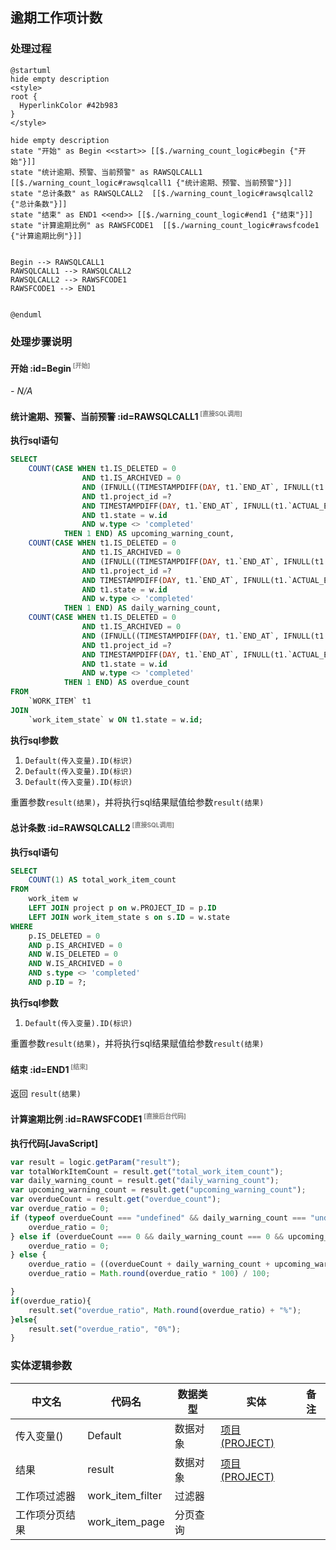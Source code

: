 ## 逾期工作项计数 <!-- {docsify-ignore-all} -->

   

### 处理过程

```plantuml
@startuml
hide empty description
<style>
root {
  HyperlinkColor #42b983
}
</style>

hide empty description
state "开始" as Begin <<start>> [[$./warning_count_logic#begin {"开始"}]]
state "统计逾期、预警、当前预警" as RAWSQLCALL1  [[$./warning_count_logic#rawsqlcall1 {"统计逾期、预警、当前预警"}]]
state "总计条数" as RAWSQLCALL2  [[$./warning_count_logic#rawsqlcall2 {"总计条数"}]]
state "结束" as END1 <<end>> [[$./warning_count_logic#end1 {"结束"}]]
state "计算逾期比例" as RAWSFCODE1  [[$./warning_count_logic#rawsfcode1 {"计算逾期比例"}]]


Begin --> RAWSQLCALL1
RAWSQLCALL1 --> RAWSQLCALL2
RAWSQLCALL2 --> RAWSFCODE1
RAWSFCODE1 --> END1


@enduml
```


### 处理步骤说明

#### 开始 :id=Begin<sup class="footnote-symbol"> <font color=gray size=1>[开始]</font></sup>



*- N/A*
#### 统计逾期、预警、当前预警 :id=RAWSQLCALL1<sup class="footnote-symbol"> <font color=gray size=1>[直接SQL调用]</font></sup>



<p class="panel-title"><b>执行sql语句</b></p>

```sql
SELECT
    COUNT(CASE WHEN t1.IS_DELETED = 0
                AND t1.IS_ARCHIVED = 0
                AND (IFNULL((TIMESTAMPDIFF(DAY, t1.`END_AT`, IFNULL(t1.`ACTUAL_END_AT`, CURDATE()))), NULL) IS NOT NULL)
                AND t1.project_id =?
                AND TIMESTAMPDIFF(DAY, t1.`END_AT`, IFNULL(t1.`ACTUAL_END_AT`, CURDATE())) BETWEEN -3 AND -1
                AND t1.state = w.id
                AND w.type <> 'completed'
            THEN 1 END) AS upcoming_warning_count,
    COUNT(CASE WHEN t1.IS_DELETED = 0
                AND t1.IS_ARCHIVED = 0
                AND (IFNULL((TIMESTAMPDIFF(DAY, t1.`END_AT`, IFNULL(t1.`ACTUAL_END_AT`, CURDATE()))), NULL) IS NOT NULL)
                AND t1.project_id =?
                AND TIMESTAMPDIFF(DAY, t1.`END_AT`, IFNULL(t1.`ACTUAL_END_AT`, CURDATE())) = 0
                AND t1.state = w.id
                AND w.type <> 'completed'
            THEN 1 END) AS daily_warning_count,
    COUNT(CASE WHEN t1.IS_DELETED = 0
                AND t1.IS_ARCHIVED = 0
                AND (IFNULL((TIMESTAMPDIFF(DAY, t1.`END_AT`, IFNULL(t1.`ACTUAL_END_AT`, CURDATE()))), NULL) IS NOT NULL)
                AND t1.project_id =?
                AND TIMESTAMPDIFF(DAY, t1.`END_AT`, IFNULL(t1.`ACTUAL_END_AT`, CURDATE())) > 0
                AND t1.state = w.id
                AND w.type <> 'completed'
            THEN 1 END) AS overdue_count
FROM
    `WORK_ITEM` t1
JOIN
    `work_item_state` w ON t1.state = w.id;
```

<p class="panel-title"><b>执行sql参数</b></p>

1. `Default(传入变量).ID(标识)`
2. `Default(传入变量).ID(标识)`
3. `Default(传入变量).ID(标识)`

重置参数`result(结果)`，并将执行sql结果赋值给参数`result(结果)`

#### 总计条数 :id=RAWSQLCALL2<sup class="footnote-symbol"> <font color=gray size=1>[直接SQL调用]</font></sup>



<p class="panel-title"><b>执行sql语句</b></p>

```sql
SELECT
    COUNT(1) AS total_work_item_count
FROM
    work_item w 
    LEFT JOIN project p on w.PROJECT_ID = p.ID
    LEFT JOIN work_item_state s on s.ID = w.state
WHERE
    p.IS_DELETED = 0
    AND p.IS_ARCHIVED = 0
    AND W.IS_DELETED = 0
    AND W.IS_ARCHIVED = 0
    AND s.type <> 'completed'
    AND p.ID = ?;
```

<p class="panel-title"><b>执行sql参数</b></p>

1. `Default(传入变量).ID(标识)`

重置参数`result(结果)`，并将执行sql结果赋值给参数`result(结果)`

#### 结束 :id=END1<sup class="footnote-symbol"> <font color=gray size=1>[结束]</font></sup>



返回 `result(结果)`

#### 计算逾期比例 :id=RAWSFCODE1<sup class="footnote-symbol"> <font color=gray size=1>[直接后台代码]</font></sup>



<p class="panel-title"><b>执行代码[JavaScript]</b></p>

```javascript
var result = logic.getParam("result");
var totalWorkItemCount = result.get("total_work_item_count");
var daily_warning_count = result.get("daily_warning_count");
var upcoming_warning_count = result.get("upcoming_warning_count");
var overdueCount = result.get("overdue_count");
var overdue_ratio = 0;
if (typeof overdueCount === "undefined" && daily_warning_count === "undefined" && upcoming_warning_count === "undefined" || overdueCount === null || daily_warning_count === null || upcoming_warning_count === null) {
    overdue_ratio = 0;
} else if (overdueCount === 0 && daily_warning_count === 0 && upcoming_warning_count === 0) {
    overdue_ratio = 0;
} else {
    overdue_ratio = ((overdueCount + daily_warning_count + upcoming_warning_count) / totalWorkItemCount) * 100;
    overdue_ratio = Math.round(overdue_ratio * 100) / 100;

}
if(overdue_ratio){
    result.set("overdue_ratio", Math.round(overdue_ratio) + "%");
}else{
    result.set("overdue_ratio", "0%");
}

```



### 实体逻辑参数

|    中文名   |    代码名    |  数据类型    |  实体   |备注 |
| --------| --------| -------- | -------- | --------   |
|传入变量(<i class="fa fa-check"/></i>)|Default|数据对象|[项目(PROJECT)](module/ProjMgmt/project.md)||
|结果|result|数据对象|[项目(PROJECT)](module/ProjMgmt/project.md)||
|工作项过滤器|work_item_filter|过滤器|||
|工作项分页结果|work_item_page|分页查询|||
